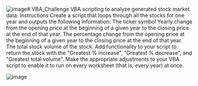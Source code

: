 ![image](https://github.com/FSOH/VBA_Challenge/assets/74313815/6104072f-cee9-4d21-9325-5bcb520cede3)# VBA_Challenge
VBA scripting to analyze generated stock market data.
Instructions
Create a script that loops through all the stocks for one year and outputs the following information:
  The ticker symbol
  Yearly change from the opening price at the beginning of a given year to the closing price at the end of that year.
  The percentage change from the opening price at the beginning of a given year to the closing price at the end of that year.
  The total stock volume of the stock.
  Add functionality to your script to return the stock with the "Greatest % increase", "Greatest % decrease", and "Greatest total volume".
  Make the appropriate adjustments to your VBA script to enable it to run on every worksheet (that is, every year) at once.

![image](https://github.com/FSOH/VBA_Challenge/assets/74313815/286ea51e-bfbc-4434-b9f3-9201ad388515)
